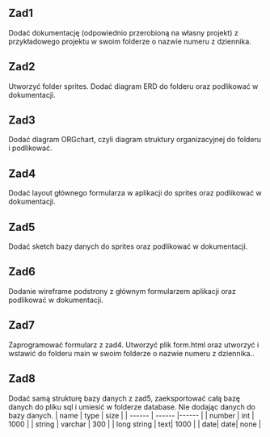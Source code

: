## Zad1
Dodać dokumentację (odpowiednio przerobioną na własny projekt) z przykładowego projektu w swoim folderze o nazwie numeru z dziennika.
## Zad2
Utworzyć folder sprites. Dodać diagram ERD do folderu oraz podlikować w dokumentacji.
## Zad3
Dodać diagram ORGchart, czyli diagram struktury organizacyjnej do folderu i podlikować.
## Zad4
Dodać layout głównego formularza w aplikacji do sprites oraz podlikować w dokumentacji.
## Zad5
Dodać sketch bazy danych do sprites oraz podlikować w dokumentacji.
## Zad6
Dodanie wireframe podstrony z głównym formularzem aplikacji oraz podlikować w dokumentacji.
## Zad7
Zaprogramować formularz z zad4. Utworzyć plik form.html oraz utworzyć i wstawić do folderu main w swoim folderze o nazwie numeru z dziennika..
## Zad8
Dodać samą strukturę bazy danych z zad5, zaeksportować całą bazę danych do pliku sql i umiesić w folderze database. Nie dodając danych do bazy danych.
| name | type | size |
| ------ | ------ |------ |
| number | int | 1000 |
| string | varchar | 300 |
| long string | text| 1000 |
| date| date| none |
